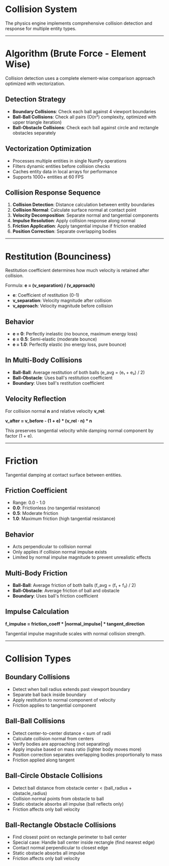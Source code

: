# Collision System

The physics engine implements comprehensive collision detection and response for multiple entity types.

---

# Algorithm (Brute Force - Element Wise)

Collision detection uses a complete element-wise comparison approach optimized with vectorization.

## Detection Strategy

- **Boundary Collisions**: Check each ball against 4 viewport boundaries
- **Ball-Ball Collisions**: Check all pairs (O(n²) complexity, optimized with upper triangle iteration)
- **Ball-Obstacle Collisions**: Check each ball against circle and rectangle obstacles separately

## Vectorization Optimization

- Processes multiple entities in single NumPy operations
- Filters dynamic entities before collision checks
- Caches entity data in local arrays for performance
- Supports 1000+ entities at 60 FPS

## Collision Response Sequence

1. **Collision Detection**: Distance calculation between entity boundaries
2. **Collision Normal**: Calculate surface normal at contact point
3. **Velocity Decomposition**: Separate normal and tangential components
4. **Impulse Resolution**: Apply collision response along normal
5. **Friction Application**: Apply tangential impulse if friction enabled
6. **Position Correction**: Separate overlapping bodies

---

# Restitution (Bounciness)

Restitution coefficient determines how much velocity is retained after collision.

Formula: **e = (v_separation) / (v_approach)**
- **e**: Coefficient of restitution (0-1)
- **v_separation**: Velocity magnitude after collision
- **v_approach**: Velocity magnitude before collision

## Behavior

- **e = 0**: Perfectly inelastic (no bounce, maximum energy loss)
- **e = 0.5**: Semi-elastic (moderate bounce)
- **e = 1.0**: Perfectly elastic (no energy loss, pure bounce)

## In Multi-Body Collisions

- **Ball-Ball**: Average restitution of both balls (e_avg = (e₁ + e₂) / 2)
- **Ball-Obstacle**: Uses ball's restitution coefficient
- **Boundary**: Uses ball's restitution coefficient

## Velocity Reflection

For collision normal **n** and relative velocity **v_rel**:

**v_after = v_before - (1 + e) * (v_rel · n) * n**

This preserves tangential velocity while damping normal component by factor (1 + e).

---

# Friction

Tangential damping at contact surface between entities.

## Friction Coefficient

- Range: 0.0 - 1.0
- **0.0**: Frictionless (no tangential resistance)
- **0.5**: Moderate friction
- **1.0**: Maximum friction (high tangential resistance)

## Behavior

- Acts perpendicular to collision normal
- Only applies if collision normal impulse exists
- Limited by normal impulse magnitude to prevent unrealistic effects

## Multi-Body Friction

- **Ball-Ball**: Average friction of both balls (f_avg = (f₁ + f₂) / 2)
- **Ball-Obstacle**: Average friction of ball and obstacle
- **Boundary**: Uses ball's friction coefficient

## Impulse Calculation

**f_impulse = friction_coeff * |normal_impulse| * tangent_direction**

Tangential impulse magnitude scales with normal collision strength.

---

# Collision Types

## Boundary Collisions

- Detect when ball radius extends past viewport boundary
- Separate ball back inside boundary
- Apply restitution to normal component of velocity
- Friction applies to tangential component

## Ball-Ball Collisions

- Detect center-to-center distance < sum of radii
- Calculate collision normal from centers
- Verify bodies are approaching (not separating)
- Apply impulse based on mass ratio (lighter body moves more)
- Position correction separates overlapping bodies proportionally to mass
- Friction applied along tangent

## Ball-Circle Obstacle Collisions

- Detect ball distance from obstacle center < (ball_radius + obstacle_radius)
- Collision normal points from obstacle to ball
- Static obstacle absorbs all impulse (ball reflects only)
- Friction affects only ball velocity

## Ball-Rectangle Obstacle Collisions

- Find closest point on rectangle perimeter to ball center
- Special case: Handle ball center inside rectangle (find nearest edge)
- Contact normal perpendicular to closest edge
- Static obstacle absorbs all impulse
- Friction affects only ball velocity


